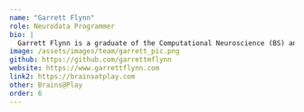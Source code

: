 ```yaml
---
name: "Garrett Flynn"
role: Neurodata Programmer
bio: |
  Garrett Flynn is a graduate of the Computational Neuroscience (BS) and Media Arts, Games, and Health (MA) programs at the University of Southern California. His interdisciplinary thesis focused on the use of web technologies to build brain-computer interface systems with and for everyone. As a founding partner of Brains@Play, he develops biomedical infrastructure on the Open Web with research universities and organizations like Catalyst Neuro.
image: /assets/images/team/garrett_pic.png
github: https://github.com/garrettmflynn
website: https://www.garrettflynn.com
link2: https://brainsatplay.com
other: Brains@Play
order: 6
---
```

